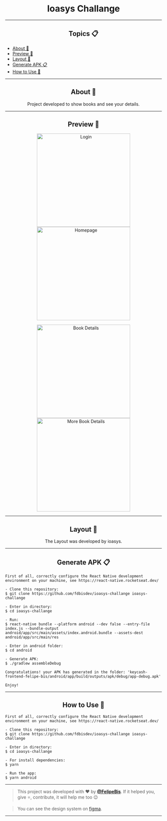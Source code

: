 <h1 align="center">Ioasys Challange</h1>

---

<h2 align="center">Topics 📋</h2>

   <p>
   
   - [About 📖](#about-)
   - [Preview 📱](#preview-)
   - [Layout 🎨](#layout-)
   - [Generate APK 📋](#generate-apk-)
   - [How to Use 🤔](#how-to-use-)


   </p>

---

<h2 align="center">About 📖</h2>
      
   <p align="center">
      Project developed to show books and see your details.
   </p>

---

<h2 align="center">Preview 📱</h2>
<p align="center">
      <img src="https://raw.githubusercontent.com/fdbisdev/ioasys-challange/main/src/assets/screenshots/Screenshot_1651111347.png" width="300" alt="Login"/>
      <img src="https://raw.githubusercontent.com/fdbisdev/ioasys-challange/main/src/assets/screenshots/Screenshot_1651111400.png" width="300" alt="Homepage"/>
</p>
<p align="center">
      <img src="https://raw.githubusercontent.com/fdbisdev/ioasys-challange/main/src/assets/screenshots/Screenshot_1651111409.png" width="300" alt="Book Details"/>
      <img src="https://raw.githubusercontent.com/fdbisdev/ioasys-challange/main/src/assets/screenshots/Screenshot_1651111415.png" width="300" alt="More Book Details" />
</p>

---

<h2 align="center">Layout 🎨</h2>

   <p align="center">
      The Layout was developed by ioasys.
   </p>
    
---   

<h2 align="center">Generate APK 📋</h2>

   ```
   First of all, correctly configure the React Native development environment on your machine, see https://react-native.rocketseat.dev/
   
   - Clone this repository:
   $ git clone https://github.com/fdbisdev/ioasys-challange ioasys-challange
   
   - Enter in directory:
   $ cd ioasys-challange
   
   - Run:
   $ react-native bundle --platform android --dev false --entry-file index.js --bundle-output android/app/src/main/assets/index.android.bundle --assets-dest android/app/src/main/res

   - Enter in android folder:
   $ cd android
   
   - Generate APK:
   $ ./gradlew assembleDebug
   
   Congratulations! your APK has generated in the folder: 'keycash-frontend-felipe-bis/android/app/build/outputs/apk/debug/app-debug.apk'
   
   Enjoy!
   ```
   
---

<h2 align="center">How to Use 🤔</h2>

   ```
   First of all, correctly configure the React Native development environment on your machine, see https://react-native.rocketseat.dev/
   
   - Clone this repository:
   $ git clone https://github.com/fdbisdev/ioasys-challange ioasys-challange

   - Enter in directory:
   $ cd ioasys-challange

   - For install dependencies:
   $ yarn

   - Run the app: 
   $ yarn android
   ```

---

   >This project was developed with ❤️ by **[@FelipeBis](https://www.linkedin.com/in/felipe-bis)**.
   If it helped you, give ⭐, contribute, it will help me too 😉
   
   >You can see the design system on [figma](https://www.figma.com/file/JRUQaA8sZ9PMiu76FcfvNG/Desafio-React-Native%3A-ioasys-books).

---

